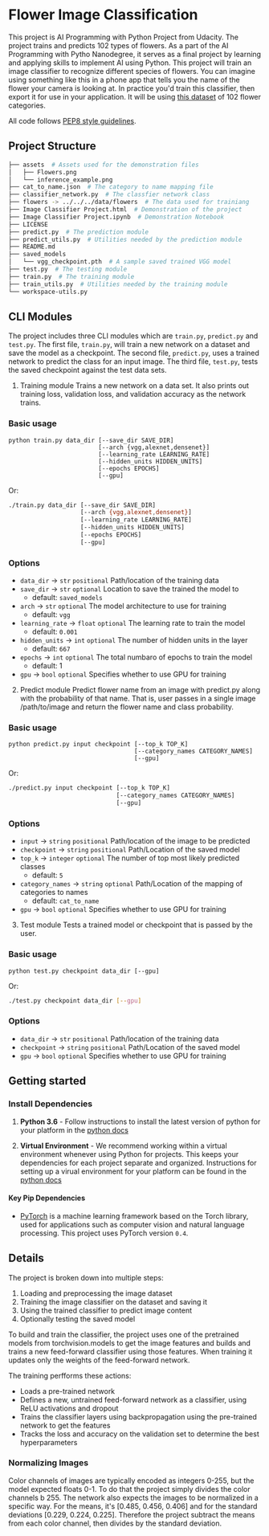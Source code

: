 # Flower Image Classification

This project is AI Programming with Python Project from Udacity. The project trains and predicts 102 types of flowers. As a part of the AI Programming with Pytho Nanodegree, it serves as a final project by learning and applying skills to implement AI using Python. This project will train an image classifier to recognize different species of flowers. You can imagine using something like this in a phone app that tells you the name of the flower your camera is looking at. In practice you'd train this classifier, then export it for use in your application. It will be using [this dataset](https://www.robots.ox.ac.uk/~vgg/data/flowers/102/index.html) of 102 flower categories.

All code follows [PEP8 style guidelines](https://www.python.org/dev/peps/pep-0008/).

## Project Structure

```bash
├── assets  # Assets used for the demonstration files
│   ├── Flowers.png
│   └── inference_example.png
├── cat_to_name.json  # The category to name mapping file
├── classifier_network.py  # The classfier network class
├── flowers -> ../../../data/flowers  # The data used for trainiang
├── Image Classifier Project.html  # Demonstration of the project
├── Image Classifier Project.ipynb  # Demonstration Notebook
├── LICENSE
├── predict.py  # The prediction module
├── predict_utils.py  # Utilities needed by the prediction module
├── README.md
├── saved_models
│   └── vgg_checkpoint.pth  # A sample saved trained VGG model
├── test.py  # The testing module
├── train.py  # The training module
├── train_utils.py  # Utilities needed by the training module
└── workspace-utils.py
```
  
## CLI Modules

The project includes three CLI modules which are `train.py`, `predict.py` and `test.py`. The first file, `train.py`, will train a new network on a dataset and save the model as a checkpoint. The second file, `predict.py`, uses a trained network to predict the class for an input image. The third file, `test.py`, tests the saved checkpoint against the test data sets.

1. Training module
Trains a new network on a data set. It also prints out training loss, validation loss, and validation accuracy as the network trains.

### Basic usage
```
python train.py data_dir [--save_dir SAVE_DIR]
						 [--arch {vgg,alexnet,densenet}] 
                         [--learning_rate LEARNING_RATE]
                         [--hidden_units HIDDEN_UNITS]
                         [--epochs EPOCHS]
                         [--gpu]
```
Or:
```bash
./train.py data_dir [--save_dir SAVE_DIR]
					[--arch {vgg,alexnet,densenet}] 
                    [--learning_rate LEARNING_RATE]
                    [--hidden_units HIDDEN_UNITS]
                    [--epochs EPOCHS]
                    [--gpu]
```

### Options
- `data_dir` -> `str` `positional` Path/location of the training data
- `save_dir` -> `str` `optional` Location to save the trained the model to
  - default: `saved_models`
- `arch` -> `str` `optional` The model architecture to use for training
  - default: `vgg`
- `learning_rate` -> `float` `optional` The learning rate to train the model
  - default: `0.001`
- `hidden_units` -> `int` `optional` The number of hidden units in the layer
  - default: `667`
- `epochs` -> `int` `optional` The total numbaro of epochs to train the model
  - default: 1
- `gpu` -> `bool` `optional` Specifies whether to use GPU for training

2. Predict module
Predict flower name from an image with predict.py along with the probability of that name. That is, user passes in a single image /path/to/image and return the flower name and class probability.

### Basic usage
```
python predict.py input checkpoint [--top_k TOP_K]
								   [--category_names CATEGORY_NAMES]
                                   [--gpu]
```
Or:
```bash
./predict.py input checkpoint [--top_k TOP_K] 
					 		  [--category_names CATEGORY_NAMES]
                              [--gpu]
```

### Options
- `input` -> `string` `positional` Path/location of the image to be predicted
- `checkpoint` -> `string` `positional` Path/Location of the saved model
- `top_k` -> `integer` `optional` The number of top most likely predicted classes
  - default: `5`
- `category_names` -> `string` `optional` Path/Location of the mapping of categories to names
  - default: `cat_to_name`
- `gpu` -> `bool` `optional` Specifies whether to use GPU for training

3. Test module
Tests a trained model or checkpoint that is passed by the user.

### Basic usage
```
python test.py checkpoint data_dir [--gpu]
```
Or:
```bash
./test.py checkpoint data_dir [--gpu]
```

### Options
- `data_dir` -> `str` `positional` Path/location of the training data
- `checkpoint` -> `string` `positional` Path/Location of the saved model
- `gpu` -> `bool` `optional` Specifies whether to use GPU for training


## Getting started

### Install Dependencies

1. **Python 3.6** - Follow instructions to install the latest version of python for your platform in the [python docs](https://docs.python.org/3/using/unix.html#getting-and-installing-the-latest-version-of-python)

2. **Virtual Environment** - We recommend working within a virtual environment whenever using Python for projects. This keeps your dependencies for each project separate and organized. Instructions for setting up a virual environment for your platform can be found in the [python docs](https://packaging.python.org/guides/installing-using-pip-and-virtual-environments/)

#### Key Pip Dependencies

- [PyTorch](https://pytorch.org/) is a machine learning framework based on the Torch library, used for applications such as computer vision and natural language processing. This project uses PyTorch version `0.4`.

## Details

The project is broken down into multiple steps:
1. Loading and preprocessing the image dataset
2. Training the image classifier on the dataset and saving it
3. Using the trained classifier to predict image content
4. Optionally testing the saved model

To build and train the classifier, the project uses one of the pretrained models from torchvision.models to get the image features and builds and trains a new feed-forward classifier using those features. When training it updates only the weights of the feed-forward network.

The training perfforms these actions:
- Loads a pre-trained network
- Defines a new, untrained feed-forward network as a classifier, using ReLU activations and dropout
- Trains the classifier layers using backpropagation using the pre-trained network to get the features
- Tracks the loss and accuracy on the validation set to determine the best hyperparameters

### Normalizing Images

Color channels of images are typically encoded as integers 0-255, but the model expected floats 0-1. To do that the project simply divides the color channels b 255.
The network also expects the images to be normalized in a specific way. For the means, it's [0.485, 0.456, 0.406] and for the standard deviations [0.229, 0.224, 0.225]. Therefore the project subtract the means from each color channel, then divides by the standard deviation.
